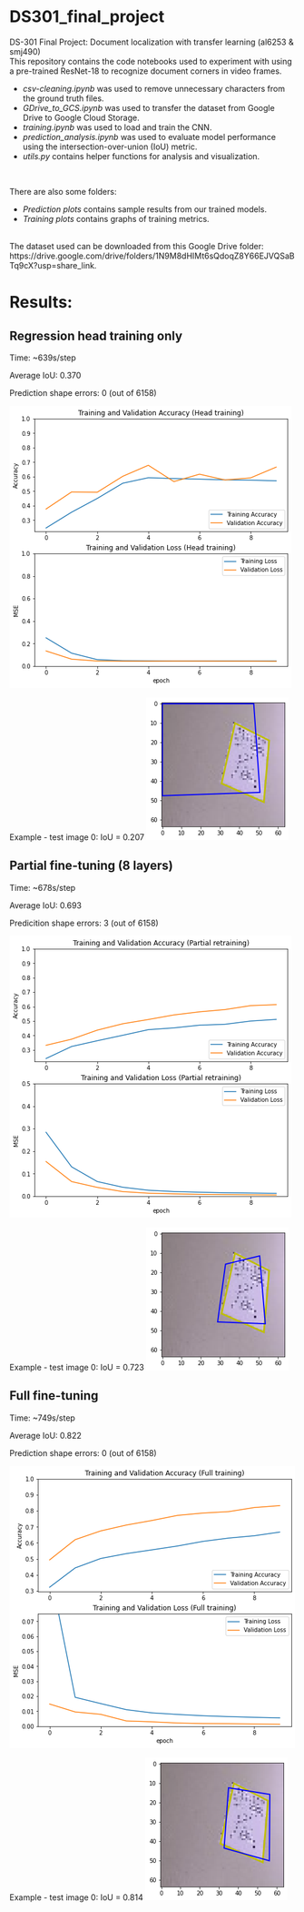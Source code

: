 # DS301_final_project
DS-301 Final Project: Document localization with transfer learning (al6253 &amp; smj490)
<br>
This repository contains the code notebooks used to experiment with using a pre-trained ResNet-18 to recognize document corners in video frames.<br>
* <em>csv-cleaning.ipynb</em> was used to remove unnecessary characters from the ground truth files.
* <em>GDrive_to_GCS.ipynb</em> was used to transfer the dataset from Google Drive to Google Cloud Storage.
* <em>training.ipynb</em> was used to load and train the CNN.
* <em>prediction_analysis.ipynb</em> was used to evaluate model performance using the intersection-over-union (IoU) metric.
* <em>utils.py</em> contains helper functions for analysis and visualization.
<br>

There are also some folders:<br>
* <em>Prediction plots</em> contains sample results from our trained models.
* <em>Training plots</em> contains graphs of training metrics.
<br>
The dataset used can be downloaded from this Google Drive folder: https://drive.google.com/drive/folders/1N9M8dHIMt6sQdoqZ8Y66EJVQSaBTq9cX?usp=share_link.
<br>

# Results:
## Regression head training only
Time: ~639s/step

Average IoU: 0.370

Prediction shape errors: 0 (out of 6158)

![alt text](https://github.com/sophiejuco/DS301_final_project/blob/main/Training-plots/model0sts.png?raw=true)

Example - test image 0: IoU = 0.207
![alt text](https://github.com/sophiejuco/DS301_final_project/blob/main/Prediction-plots/pred0.png?raw=true)

## Partial fine-tuning (8 layers)
Time: ~678s/step

Average IoU: 0.693

Predicition shape errors: 3 (out of 6158)

![alt text](https://github.com/sophiejuco/DS301_final_project/blob/main/Training-plots/pft_model_sts.png?raw=true)

Example - test image 0: IoU = 0.723
![alt text](https://github.com/sophiejuco/DS301_final_project/blob/main/Prediction-plots/pred1.png?raw=true)

## Full fine-tuning
Time: ~749s/step

Average IoU: 0.822

Prediction shape errors: 0 (out of 6158)

![alt text](https://github.com/sophiejuco/DS301_final_project/blob/main/Training-plots/fft_model_sts.png?raw=true)

Example - test image 0: IoU = 0.814
![alt text](https://github.com/sophiejuco/DS301_final_project/blob/main/Prediction-plots/pred2.png?raw=true)
